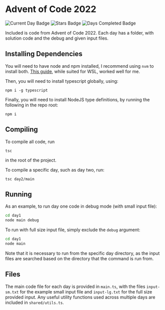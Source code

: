 # Advent of Code 2022

![Current Day Badge](https://img.shields.io/badge/day%20📅-16-blue)
![Stars Badge](https://img.shields.io/badge/stars%20⭐-24-yellow)
![Days Completed Badge](https://img.shields.io/badge/days%20completed-12-red)

Included is code from Advent of Code 2022. Each day has a folder, with solution code and the debug and given input files.

## Installing Dependencies

You will need to have node and npm installed, I recommend using `nvm` to install both. [This guide](https://learn.microsoft.com/en-us/windows/dev-environment/javascript/nodejs-on-wsl#install-nvm-nodejs-and-npm), while suited for WSL, worked well for me.

Then, you will need to install typescript globally, using:
```
npm i -g typescript
```

Finally, you will need to install NodeJS type definitions, by running the following in the repo root:
```
npm i
```

## Compiling

To compile all code, run

```
tsc
```

in the root of the project.

To compile a specific day, such as day two, run:

```
tsc day2/main
```

## Running

As an example, to run day one code in debug mode (with small input file):

```bash
cd day1
node main debug
```

To run with full size input file, simply exclude the `debug` argument:

```bash
cd day1
node main
```

Note that it is necessary to run from the specific day directory, as the input files are searched based on the directory that the command is run from.

## Files

The main code file for each day is provided in `main.ts`, with the files `input-sm.txt` for the example small input file and `input-lg.txt` for the full size provided input. Any useful utility functions used across multiple days are included in `shared/utils.ts`.
